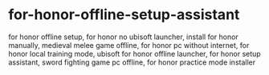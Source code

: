# for-honor-offline-setup-assistant
for honor offline setup, for honor no ubisoft launcher, install for honor manually, medieval melee game offline, for honor pc without internet, for honor local training mode, ubisoft for honor offline launcher, for honor setup assistant, sword fighting game pc offline, for honor practice mode installer
